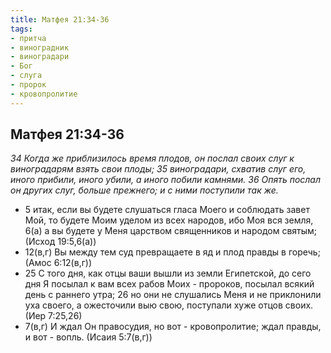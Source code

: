 ```yaml
---
title: Матфея 21:34-36 
tags: 
- притча
- виноградник
- виноградари
- Бог
- слуга
- пророк
- кровопролитие
---
```


## Матфея 21:34-36

*34 Когда же приблизилось время плодов, он послал своих слуг к виноградарям взять свои плоды; 35 виноградари, схватив слуг его, иного прибили, иного убили, а иного побили камнями. 36 Опять послал он других слуг, больше прежнего; и с ними поступили так же.*

- 5 итак, если вы будете слушаться гласа Моего и соблюдать завет Мой, то будете Моим уделом из всех народов, ибо Моя вся земля, 6(а) а вы будете у Меня царством священников и народом святым; (Исход 19:5,6(а))
- 12(в,г) Вы между тем суд превращаете в яд и плод правды в горечь; (Амос 6:12(в,г))
- 25 С того дня, как отцы ваши вышли из земли Египетской, до сего дня Я посылал к вам всех рабов Моих - пророков, посылал всякий день с раннего утра; 26 но они не слушались Меня и не приклонили уха своего, а ожесточили выю свою, поступали хуже отцов своих. (Иер 7:25,26)
- 7(в,г) И ждал Он правосудия, но вот - кровопролитие; ждал правды, и вот - вопль. (Исаия 5:7(в,г))